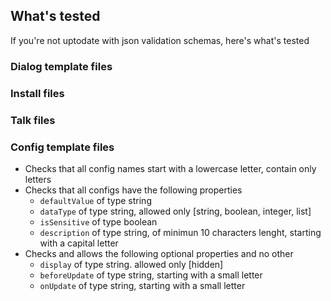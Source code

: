 ## What's tested

If you're not uptodate with json validation schemas, here's what's tested

### Dialog template files

### Install files

### Talk files

### Config template files
- Checks that all config names start with a lowercase letter, contain only letters
- Checks that all configs have the following properties
  - `defaultValue` of type string
  - `dataType` of type string, allowed only [string, boolean, integer, list]
  - `isSensitive` of type boolean
  - `description` of type string, of minimun 10 characters lenght, starting with a capital letter
- Checks and allows the following optional properties and no other
  - `display` of type string. allowed only [hidden]
  - `beforeUpdate` of type string, starting with a small letter
  - `onUpdate` of type string, starting with a small letter
